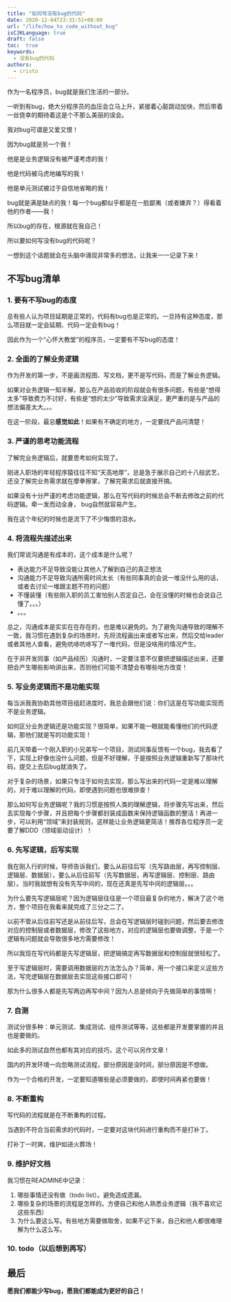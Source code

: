 ```yaml
---
title: "如何写没有bug的代码"
date: 2020-12-04T23:31:51+08:00
url: "/life/how_to_code_without_bug"
isCJKLanguage: true
draft: false
toc:  true
keywords:
  - 没有bug的代码
authors:
  - cristo
---
```




作为一名程序员，bug就是我们生活的一部分。

一听到有bug，绝大分程序员的血压会立马上升，紧接着心脏跳动加快，然后带着一丝侥幸的期待着这是个不那么美丽的误会。

我对bug可谓是又爱又恨！

因为bug就是另一个我！

他是是业务逻辑没有被严谨考虑的我！

他是代码被马虎地编写的我！

他是单元测试被过于自信地省略的我！

bug就是满是缺点的我！每一个bug都似乎都是在一脸鄙夷（或者嫌弃？）得看着他的作者——我！

所以bug的存在，根源就在我自己！



所以要如何写没有bug的代码呢？

一想到这个话题就会在头脑中涌现非常多的想法，让我来一一记录下来！

## 不写bug清单

### 1. 要有不写bug的态度

总有些人认为项目延期是正常的，代码有bug也是正常的。一旦持有这种态度，那么项目就一定会延期、代码一定会有bug！

因此作为一个“心怀大教堂”的程序员，一定要有不写bug的态度！

### 2. 全面的了解业务逻辑

作为开发的第一步，不是画流程图、写文档，更不是写代码，而是了解业务逻辑。

如果对业务逻辑一知半解，那么在产品验收的阶段就会有很多问题，有些是“想得太多”导致费力不讨好，有些是“想的太少”导致需求没满足，更严重的是与产品的想法偏差太大。。。

在这一阶段，最忌**感觉如此**！如果有不确定的地方，一定要找产品问清楚！

### 3. 严谨的思考功能流程

了解完业务逻辑后，就要思考如何实现了。

刚进入职场的年轻程序猿往往不知“天高地厚”，总是急于展示自己的十八般武艺，还没了解完业务需求就在摩拳擦掌，了解完需求后就直接开搞。

如果没有十分严谨的考虑功能逻辑，那么在写代码的时候总会不断去修改之前的代码逻辑。牵一发而动全身， bug自然就容易产生。

我在这个年纪的时候也是流下了不少悔恨的泪水。

### 4. 将流程先描述出来

我们常说沟通是有成本的，这个成本是什么呢？

- 表达能力不足导致没能让其他人了解到自己的真正想法
- 沟通能力不足导致沟通所需时间太长（有些同事真的会说一堆没什么用的话，或者去讨论一堆跟主题不符的问题）
- 不懂装懂（有些刚入职的员工害怕别人否定自己，会在没懂的时候也会说自己懂了。。。）
- 。。。

总之，沟通成本是实实在在存在的，也是难以避免的。为了避免沟通导致的理解不一致，我习惯在遇到复杂的场景时，先将流程画出来或者写出来，然后交给leader或者其他人查看，避免吭哧吭哧写了一堆代码，但是没啥用的情况产生。

在于非开发同事（如产品经历）沟通时，一定要注意不仅要把逻辑描述出来，还要把会产生哪些影响讲出来，否则他们可能不清楚会有哪些地方改变！

### 5. 写业务逻辑而不是功能实现

每当派我我协助其他项目组赶进度时，我总会跟他们说：你们这是在写功能实现而不是业务逻辑。

如何区分业务逻辑还是功能实现？很简单，如果不能一眼就能看懂他们的代码逻辑，那他们就是写的功能实现！

前几天带着一个刚入职的小兄弟写一个项目，测试同事反馈有一个bug，我去看了下，实现上好像也没什么问题，但是不好理解，于是按照业务逻辑重新写了那块代码，提交上去后bug就消失了。

对于复杂的场景，如果只专注于如何去实现，那么写出来的代码一定是难以理解的，对于难以理解的代码，即使遇到问题也很难排查！

那么如何写业务逻辑呢？我的习惯是按照人类的理解逻辑，将步骤先写出来，然后去实现每个步骤，并且把每个步骤都封装成函数来保持逻辑函数的整洁！再进一步，可以利用“领域”来封装规则，这样能让业务逻辑更简洁！推荐各位程序员一定要了解DDD（领域驱动设计）！

### 6. 先写逻辑，后写实现

我在刚入行的时候，导师告诉我们，要么从前往后写（先写路由层，再写控制层、逻辑层、数据层），要么从后往前写（先写数据层，再写逻辑层、控制层、路由层）。当时我就想有没有先写中间的，现在还真是先写中间的逻辑层。。。

为什么要先写逻辑层呢？因为逻辑层往往是一个项目最复杂的地方，解决了这个地方，整个项目在我看来就完成了三分之二了。

以前不管从后往前写还是从前往后写，总会在写逻辑层时碰到问题，然后要去修改对应的控制层或者数据层，修改了这些地方，对应的逻辑层也要做调整，于是一个逻辑有问题就会导致很多地方需要修改！

所以我现在写代码都是先写逻辑层，把逻辑搞定再写数据层和控制层就很轻松了。

至于写逻辑层时，需要调用数据层的方法怎么办？简单，用一个接口来定义这些方法，写完逻辑层在数据层去实现这些接口即可！

那为什么很多人都是先写两边再写中间？因为人总是倾向于先做简单的事情啊！

### 7. 自测

测试分很多种：单元测试、集成测试、组件测试等等，这些都是开发要掌握的并且也是要做的。

如此多的测试自然也都有其对应的技巧，这个可以另作文章！

国内的开发环境一向忽略测试流程，部分原因是没时间，部分原因是不想做。

作为一个合格的开发，一定要知道哪些是必须要做的，即使时间再紧也要做！

### 8. 不断重构

写代码的流程就是在不断重构的过程。

当遇到不符合当前需求的代码时，一定要对这块代码进行重构而不是打补丁。

打补丁一时爽，维护如进火葬场！

### 9. 维护好文档

我习惯在READMINE中记录：

1. 哪些事情还没有做（todo list）。避免造成遗漏。
2. 哪些复杂的场景的流程是怎样的。方便自己和他人熟悉业务逻辑（我不喜欢记这些东西）
3. 为什么要这么写。有些地方需要做取舍，如果不记下来，自己和他人都很难理解为什么这么写。

### 10. todo（以后想到再写）

## 最后

**愿我们都能少写bug，愿我们都能成为更好的自己！**